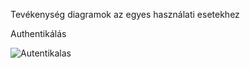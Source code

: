 Tevékenység diagramok az egyes használati esetekhez

Authentikálás

![Autentikalas](https://user-images.githubusercontent.com/102946769/205762536-e88d5a6b-e23e-4141-9968-945561066315.png)
